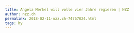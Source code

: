 ```yaml
---
title: Angela Merkel will volle vier Jahre regieren | NZZ
author: nzz.ch
permalink: 2018-02-11-nzz.ch-74767024.html
tags: hy
---
```


